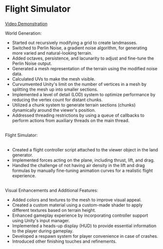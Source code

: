 <h1 align="left">Flight Simulator</h1>

###

<a href="https://youtu.be/HByUPdhhCwE">Video Demonstration</a>

<p align="left">World Generation:<br>
<ul>  
  <li>Started out recursively modifying a grid to create landmasses.</li>
  <li>Switched to Perlin Noise, a gradient noise algorithm, for generating more varied and natural-looking terrain.</li>
  <li>Added octaves, persistence, and lacunarity to adjust and fine-tune the Perlin Noise output.</li>
  <li>Generated a mesh representation of the terrain using the modified noise data.</li>
  <li>Calculated UVs to make the mesh visible.</li>
  <li>Curvumvented Unity's limit on the number of vertices in a mesh by splitting the mesh up into smaller sections.</li>
  <li>Implemented a level of detail (LOD) system to optimize performance by reducing the vertex count for distant chunks.</li>
  <li>Utilized a chunk system to generate terrain sections (chunks) dynamically around the viewer's position.</li>
  <li>Addressed threading restrictions by using a queue of callbacks to perform actions from auxiliary threads on the main thread.</li>
</ul>
<br>Flight Simulator:<br><br>
<ul>
  <li>Created a flight controller script attached to the viewer object in the land generator.</li>
  <li>Implemented forces acting on the plane, including thrust, lift, and drag.</li>
  <li>Handled the challenge of not having air density in the lift and drag formulas by manually fine-tuning animation curves for a realistic flight experience.</li>
</ul>

<br>Visual Enhancements and Additional Features:<br>
<ul>
  <li>Added colors and textures to the mesh to improve visual appeal.</li>
  <li>Created a custom material using a custom-made shader to apply different textures based on terrain height.</li>
  <li>Enhanced gameplay experience by incorporating controller support using Unity's input manager.</li>
  <li>Implemented a heads-up display (HUD) to provide essential information to the player during gameplay.</li>
  <li>Developed a respawn system for player convenience in case of crashes.</li>
  <li>Introduced other finishing touches and refinements.</li>
</ul>
</p>

###
